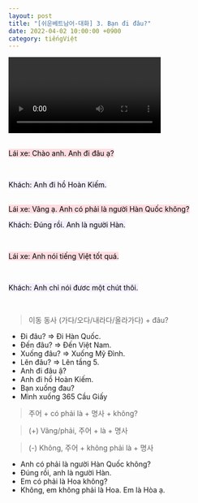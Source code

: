```yaml
---
layout: post
title: "[쉬운베트남어-대화] 3. Bạn đi đâu?"
date: 2022-04-02 10:00:00 +0900
category: tiếngViệt
---
```


<div class="video-container">
    <video id="player" class="video-js vjs-default-skin vjs-big-play-centered" data-json="/public/json/쉬운베트남어-대화3과.json"></video>
</div>

<br>

<mark style="background-color: #ffdce0">Lái xe: Chào anh. Anh đi đâu ạ?</mark>

<br>

<mark style="background-color: #f5f0ff">Khách: Anh đi hồ Hoàn Kiếm.</mark>

<br>
<mark style="background-color: #ffdce0">Lái xe: Vâng ạ. Anh có phải là người Hàn Quốc không?</mark>

<br>

<mark style="background-color: #f5f0ff">Khách: Đúng rồi. Anh là người Hàn.</mark>

<br>

<mark style="background-color: #ffdce0">Lái xe: Anh nói tiếng Việt tốt quá.</mark>

<br>

<mark style="background-color: #f5f0ff">Khách: Anh chỉ nói đươc một chút thôi.</mark>

<br>

> 이동 동사 (가다/오다/내라다/올라가다) + đâu?

- Đi đâu? ⇒ Đi Hàn Quốc.
- Đến đâu? ⇒ Đến Việt Nam.
- Xuống đâu? ⇒ Xuống Mỹ Đình.
- Lên đâu? ⇒ Lên tầng 5.
- Anh đi đâu ậ?
- Anh đi hồ Hoàn Kiếm.
- Bạn xuống đau?
- Mình xuống 365 Cầu Giấy

> 주어 + có phải là + 명사 + không?

> (+) Vâng/phải, 주어 + là + 명사

> (-) Không, 주어 + không phải là + 명사

- Anh có phải là người Hàn Quốc không?
- Đúng rồi, anh là người Hàn.
- Em có phải là Hoa không?
- Không, em không phải là Hoa. Em là Hòa ạ.